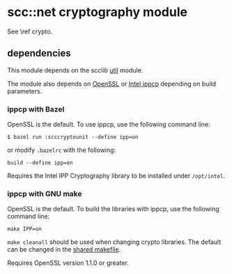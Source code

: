 # scc::net cryptography module

See \ref crypto.

## dependencies

This module depends on the scclib [util](../util) module.

The module also depends on [OpenSSL](https://github.com/stablecc/scclib-openssl) or
[Intel ippcp](https://github.com/stablecc/scclib-ippcp) depending on build parameters.

### ippcp with Bazel

OpenSSL is the default. To use ippcp, use the following command line:
```
$ bazel run :scccryptounit --define ipp=on
```
or modify `.bazelrc` with the following:
```
build --define ipp=on
```

Requires the Intel IPP Cryptography library to be installed under `/opt/intel`.

### ippcp with GNU make

OpenSSL is the default. To build the libraries with ippcp, use the following command line:
```
make IPP=on
```

`make cleanall` should be used when changing crypto libraries. The default can be changed in the
[shared makefile](../make/shared.mk).

Requires OpenSSL version 1.1.0 or greater.
